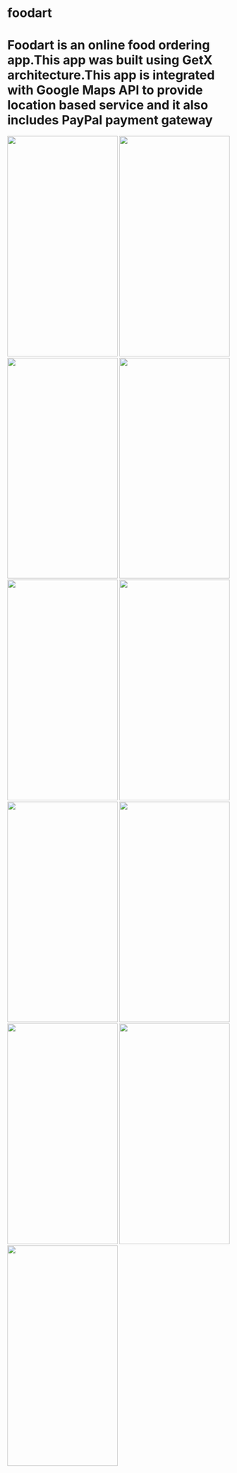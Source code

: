 # foodart
    
   # Foodart is an online food ordering app.This app was built using GetX architecture.This app is integrated with Google Maps API to provide location based service and it also includes PayPal payment gateway 

<img src="https://user-images.githubusercontent.com/63713194/169001580-c5191209-b4ed-4274-b095-a9ed1578b407.jpg" width=250 height=500>
<img src="https://user-images.githubusercontent.com/63713194/169001516-553a0224-1dfd-48aa-869d-084cfd6bdd7c.jpg" width=250 height=500>
<img src="https://user-images.githubusercontent.com/63713194/169003129-e8e9e30a-129f-4a9d-9d5b-ad0cafd36b7a.jpg" width=250 height=500>
<img src="https://user-images.githubusercontent.com/63713194/169001524-d81b8da8-1cab-41df-855e-7f17547c5d6c.jpg" width=250 height=500>
<img src="https://user-images.githubusercontent.com/63713194/169001473-707dec19-2f15-411b-a497-10962318c05c.jpg" width=250 height=500>
<img src="https://user-images.githubusercontent.com/63713194/169000854-6bba2371-725a-4d0f-b686-8740a4963571.jpg" width=250 height=500>
<img src="https://user-images.githubusercontent.com/63713194/169003549-36beb23e-1889-4a9e-a59e-2f0851bcc10f.jpg" width=250 height=500>
<img src="https://user-images.githubusercontent.com/63713194/169001497-755c9a42-5069-4b1f-9e28-cf9d62827a5b.jpg" width=250 height=500>
<img src="https://user-images.githubusercontent.com/63713194/169001498-1eecd23d-0281-4752-a9d5-a7aa11a85210.jpg" width=250 height=500>
<img src="https://user-images.githubusercontent.com/63713194/169001538-3cfc6fc2-a01b-4f52-9acd-21f74a633ca6.jpg" width=250 height=500>
<img src="https://user-images.githubusercontent.com/63713194/169001579-d9498791-de0c-4152-a1c4-648a8d701e37.jpg" width=250 height=500>


